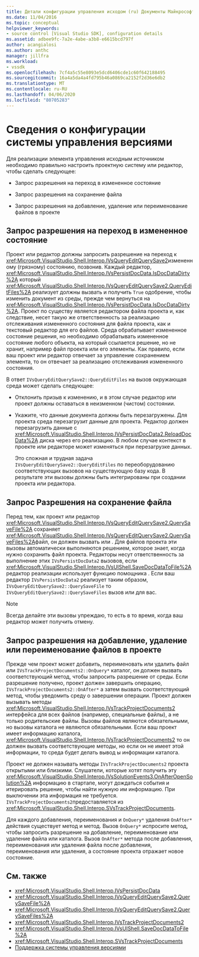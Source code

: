 ```yaml
---
title: Детали конфигурации управления исходом (ru) Документы Майкрософт
ms.date: 11/04/2016
ms.topic: conceptual
helpviewer_keywords:
- source control [Visual Studio SDK], configuration details
ms.assetid: adbee9fc-7a2e-4abe-a3b8-e6615bcd797f
author: acangialosi
ms.author: anthc
manager: jillfra
ms.workload:
- vssdk
ms.openlocfilehash: 7cf4a5c55e8093e5dcd6406cde1c60f642188495
ms.sourcegitcommit: 16a4a5da4a4fd795b46a0869ca2152f2d36e6db2
ms.translationtype: MT
ms.contentlocale: ru-RU
ms.lasthandoff: 04/06/2020
ms.locfileid: "80705283"
---
```

# <a name="source-control-configuration-details"></a>Сведения о конфигурации системы управления версиями
Для реализации элемента управления исходным источником необходимо правильно настроить проектную систему или редактор, чтобы сделать следующее:

- Запрос разрешения на переход в измененное состояние

- Запрос разрешения на сохранение файла

- Запрос разрешения на добавление, удаление или переименование файлов в проекте

## <a name="request-permission-to-transition-to-changed-state"></a>Запрос разрешения на переход в измененное состояние
 Проект или редактор должны запросить разрешение на переход к <xref:Microsoft.VisualStudio.Shell.Interop.IVsQueryEditQuerySave2>измененному (грязному) состоянию, позвонив. Каждый редактор, <xref:Microsoft.VisualStudio.Shell.Interop.IVsPersistDocData.IsDocDataDirty%2A> который <xref:Microsoft.VisualStudio.Shell.Interop.IVsQueryEditQuerySave2.QueryEditFiles%2A> реализует должны вызвать и получить `True` одобрение, чтобы изменить документ из среды, прежде чем вернуться на <xref:Microsoft.VisualStudio.Shell.Interop.IVsPersistDocData.IsDocDataDirty%2A>. Проект по существу является редактором файла проекта и, как следствие, несет такую же ответственность за реализацию отслеживания измененного состояния для файла проекта, как и текстовый редактор для его файлов. Среда обрабатывает измененное состояние решения, но необходимо обрабатывать измененное состояние любого объекта, на который ссылается решение, но не хранит, например файл проекта или его элементы. Как правило, если ваш проект или редактор отвечает за управление сохранением элемента, то он отвечает за реализацию отслеживания измененного состояния.

 В ответ `IVsQueryEditQuerySave2::QueryEditFiles` на вызов окружающая среда может сделать следующее:

- Отклонить призыв к изменению, и в этом случае редактор или проект должны оставаться в неизменном (чистом) состоянии.

- Укажите, что данные документа должны быть перезагружены. Для проекта среда перезагрузит данные для проекта. Редактор должен перезагрузить данные с <xref:Microsoft.VisualStudio.Shell.Interop.IVsPersistDocData2.ReloadDocData%2A> диска через его реализацию. В любом случае контекст в проекте или редакторе может изменяться при перезагрузке данных.

  Это сложная и трудная задача `IVsQueryEditQuerySave2::QueryEditFiles` по переоборудованию соответствующих вызовов на существующую базу кода. В результате эти вызовы должны быть интегрированы при создании проекта или редактора.

## <a name="request-permission-to-save-a-file"></a>Запрос Разрешения на сохранение файла
 Перед тем, как проект или редактор <xref:Microsoft.VisualStudio.Shell.Interop.IVsQueryEditQuerySave2.QuerySaveFile%2A> сохраняет <xref:Microsoft.VisualStudio.Shell.Interop.IVsQueryEditQuerySave2.QuerySaveFiles%2A>файл, он должен вызвать или . Для файлов проекта эти вызовы автоматически выполняются решением, которое знает, когда нужно сохранить файл проекта. Редакторы несут ответственность за выполнение этих `IVsPersistDocData2` вызовов, если <xref:Microsoft.VisualStudio.Shell.Interop.IVsUIShell.SaveDocDataToFile%2A>редактор реализации использует функцию помощника . Если ваш редактор `IVsPersistDocData2` реализует таким образом, `IVsQueryEditQuerySave2::QuerySaveFile` то `IVsQueryEditQuerySave2::QuerySaveFiles` вызов или для вас.

> [!NOTE]
> Всегда делайте эти вызовы упреждаю, то есть в то время, когда ваш редактор может получить отмену.

## <a name="request-permission-to-add-remove-or-rename-files-in-the-project"></a>Запрос разрешения на добавление, удаление или переименование файлов в проекте
 Прежде чем проект может добавить, переименовать или удалить файл или `IVsTrackProjectDocuments2::OnQuery*` каталог, он должен вызвать соответствующий метод, чтобы запросить разрешение от среды. Если разрешение получено, проект должен завершить операцию, `IVsTrackProjectDocuments2::OnAfter*` а затем вызвать соответствующий метод, чтобы уведомить среду о завершении операции. Проект должен вызывать методы <xref:Microsoft.VisualStudio.Shell.Interop.IVsTrackProjectDocuments2> интерфейса для всех файлов (например, специальные файлы), а не только родительские файлы. Вызовы файлов являются обязательными, но вызовы каталога не являются обязательными. Если ваш проект имеет информацию каталога, <xref:Microsoft.VisualStudio.Shell.Interop.IVsTrackProjectDocuments2> то он должен вызвать соответствующие методы, но если он не имеет этой информации, то среда будет делать вывод ы информации каталога.

 Проект не должен называть методы `IVsTrackProjectDocuments2` проекта открытыми или близкими. Слушатели, которые хотят получить эту <xref:Microsoft.VisualStudio.Shell.Interop.IVsSolutionEvents3.OnAfterOpenSolution%2A> информацию в стартапе, могут дождаться события и итерировать решение, чтобы найти нужную им информацию. При выключении эта информация не требуется. `IVsTrackProjectDocuments2`предоставляется из <xref:Microsoft.VisualStudio.Shell.Interop.SVsTrackProjectDocuments>.

 Для каждого добавления, переименования и `OnQuery*` удаления `OnAfter*` действия существует метод и метод. Вызов `OnQuery*` испросите метод, чтобы запросить разрешение на добавление, переименование или удаление файла или каталога. Вызов `OnAfter*` метода после добавления, переименования или удаления файла после добавления, переименования или удаления, а состояние проекта отражает новое состояние.

## <a name="see-also"></a>См. также

- <xref:Microsoft.VisualStudio.Shell.Interop.IVsPersistDocData>
- <xref:Microsoft.VisualStudio.Shell.Interop.IVsQueryEditQuerySave2.QuerySaveFile%2A>
- <xref:Microsoft.VisualStudio.Shell.Interop.IVsQueryEditQuerySave2.QuerySaveFiles%2A>
- <xref:Microsoft.VisualStudio.Shell.Interop.IVsTrackProjectDocuments2>
- <xref:Microsoft.VisualStudio.Shell.Interop.IVsUIShell.SaveDocDataToFile%2A>
- <xref:Microsoft.VisualStudio.Shell.Interop.SVsTrackProjectDocuments>
- [Поддержка системы управления версиями](../../extensibility/internals/supporting-source-control.md)
